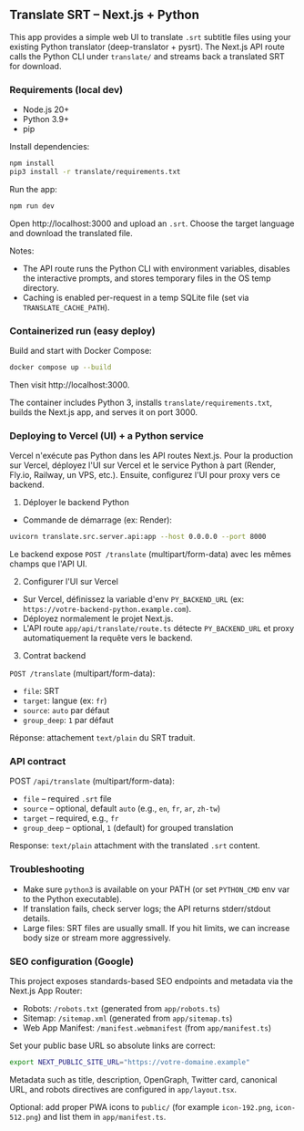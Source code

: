## Translate SRT – Next.js + Python

This app provides a simple web UI to translate `.srt` subtitle files using your existing Python translator (deep-translator + pysrt). The Next.js API route calls the Python CLI under `translate/` and streams back a translated SRT for download.

### Requirements (local dev)
- Node.js 20+
- Python 3.9+
- pip

Install dependencies:

```bash
npm install
pip3 install -r translate/requirements.txt
```

Run the app:

```bash
npm run dev
```

Open http://localhost:3000 and upload an `.srt`. Choose the target language and download the translated file.

Notes:
- The API route runs the Python CLI with environment variables, disables the interactive prompts, and stores temporary files in the OS temp directory.
- Caching is enabled per-request in a temp SQLite file (set via `TRANSLATE_CACHE_PATH`).

### Containerized run (easy deploy)

Build and start with Docker Compose:

```bash
docker compose up --build
```

Then visit http://localhost:3000.

The container includes Python 3, installs `translate/requirements.txt`, builds the Next.js app, and serves it on port 3000.

### Deploying to Vercel (UI) + a Python service

Vercel n'exécute pas Python dans les API routes Next.js. Pour la production sur Vercel, déployez l'UI sur Vercel et le service Python à part (Render, Fly.io, Railway, un VPS, etc.). Ensuite, configurez l'UI pour proxy vers ce backend.

1) Déployer le backend Python

- Commande de démarrage (ex: Render):

```bash
uvicorn translate.src.server.api:app --host 0.0.0.0 --port 8000
```

Le backend expose `POST /translate` (multipart/form-data) avec les mêmes champs que l'API UI.

2) Configurer l'UI sur Vercel

- Sur Vercel, définissez la variable d'env `PY_BACKEND_URL` (ex: `https://votre-backend-python.example.com`).
- Déployez normalement le projet Next.js.
- L'API route `app/api/translate/route.ts` détecte `PY_BACKEND_URL` et proxy automatiquement la requête vers le backend.

3) Contrat backend

`POST /translate` (multipart/form-data):
- `file`: SRT
- `target`: langue (ex: `fr`)
- `source`: `auto` par défaut
- `group_deep`: `1` par défaut

Réponse: attachement `text/plain` du SRT traduit.

### API contract

POST `/api/translate` (multipart/form-data):
- `file` – required `.srt` file
- `source` – optional, default `auto` (e.g., `en`, `fr`, `ar`, `zh-tw`)
- `target` – required, e.g., `fr`
- `group_deep` – optional, `1` (default) for grouped translation

Response: `text/plain` attachment with the translated `.srt` content.

### Troubleshooting
- Make sure `python3` is available on your PATH (or set `PYTHON_CMD` env var to the Python executable).
- If translation fails, check server logs; the API returns stderr/stdout details.
- Large files: SRT files are usually small. If you hit limits, we can increase body size or stream more aggressively.

### SEO configuration (Google)

This project exposes standards-based SEO endpoints and metadata via the Next.js App Router:

- Robots: `/robots.txt` (generated from `app/robots.ts`)
- Sitemap: `/sitemap.xml` (generated from `app/sitemap.ts`)
- Web App Manifest: `/manifest.webmanifest` (from `app/manifest.ts`)

Set your public base URL so absolute links are correct:

```bash
export NEXT_PUBLIC_SITE_URL="https://votre-domaine.example"
```

Metadata such as title, description, OpenGraph, Twitter card, canonical URL, and robots directives are configured in `app/layout.tsx`.

Optional: add proper PWA icons to `public/` (for example `icon-192.png`, `icon-512.png`) and list them in `app/manifest.ts`.

